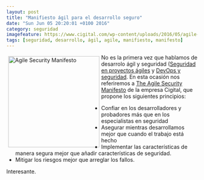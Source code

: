 ```yaml
---
layout: post
title: "Manifiesto ágil para el desarrollo seguro"
date: "Sun Jun 05 20:20:01 +0100 2016"
category: seguridad
imagefeature: https://www.cigital.com/wp-content/uploads/2016/05/agile-security-manifesto-social-300x149.jpg
tags: [seguridad, desarrollo, ágil, agile, manifiesto, manifesto]
---
```





<a href="https://www.cigital.com/resources/ebooks-and-whitepapers/agile-security-manifesto-principles/" title="Agile Security Manifesto"><img src="https://www.cigital.com/wp-content/uploads/2016/05/agile-security-manifesto-social-300x149.jpg" width="240"  alt="Agile Security Manifesto" style="float:left; margin:5px"></a>
No es la primera vez que hablamos de desarrolo ágil y seguridad ([Seguridad en proyectos ágiles](http://fernand0.github.io/Seguridad-Agil/) y [DevOps y seguridad](http://fernand0.github.io/Devops-Y-Seguridad/). En esta ocasión nos referiremos a [The Agile Security Manifesto](https://www.cigital.com/resources/ebooks-and-whitepapers/agile-security-manifesto-principles/) de la empresa Cigital, que propone los siguientes principios:

* Confiar en los desarrolladores y probadores más que en los especialistas en seguridad
* Asegurar mientras desarrollamos mejor que cuando el trabajo está hecho
* Implementar las características de manera segura mejor que añadir características de seguridad.
* Mitigar los riesgos mejor que arreglar los fallos.

Interesante.
